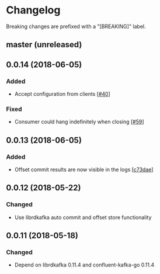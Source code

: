 # Changelog

Breaking changes are prefixed with a "[BREAKING]" label.


## master (unreleased)



## 0.0.14 (2018-06-05)

### Added

- Accept configuration from clients [[#40](https://github.com/skroutz/rafka/issues/40)]

### Fixed

- Consumer could hang indefinitely when closing [[#59](https://github.com/skroutz/rafka/issues/59)]










## 0.0.13 (2018-06-05)

### Added

- Offset commit results are now visible in the logs [[c73dae](https://github.com/skroutz/rafka/commit/c73dae044be7903d6b11109cc5cc366d61d98228)]






## 0.0.12 (2018-05-22)

### Changed

- Use librdkafka auto commit and offset store functionality











## 0.0.11 (2018-05-18)

### Changed

- Depend on librdkafka 0.11.4 and confluent-kafka-go 0.11.4
